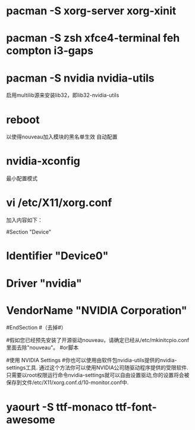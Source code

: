 
# pacman -S xorg-server xorg-xinit

# pacman -S zsh xfce4-terminal feh compton i3-gaps

# pacman -S nvidia nvidia-utils
启用multilib源来安装lib32，即lib32-nvidia-utils
# reboot
以使得nouveau加入模块的黑名单生效
自动配置
# nvidia-xconfig
最小配置模式
# vi /etc/X11/xorg.conf

加入内容如下：

#Section "Device"
#   Identifier     "Device0"
#   Driver         "nvidia"
#   VendorName     "NVIDIA Corporation"
#EndSection
#（去掉#）

#假如您已经预先安装了开源驱动nouveau，请确定已经从/etc/mkinitcpio.conf里面去除"nouveau"。
#or脚本

#使用 NVIDIA Settings
#你也可以使用由软件包nvidia-utils提供的nvidia-settings工具. 通过这个方法你可以使用NVIDIA公司随驱动程序提供的受限软件. 只需要以root权限运行命令nvidia-settings就可以自由设置驱动,你的设置将会被保存到文件/etc/X11/xorg.conf.d/10-monitor.conf中.

# yaourt -S ttf-monaco ttf-font-awesome
